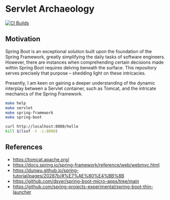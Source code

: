# Servlet Archaeology

[![CI Builds](https://github.com/jabrena/servlet-archaeology/actions/workflows/build.yaml/badge.svg)](https://github.com/jabrena/servlet-archaeology/actions/workflows/build.yaml)

## Motivation
Spring Boot is an exceptional solution built upon the foundation of the Spring Framework, greatly simplifying the daily tasks of software engineers. However, there are instances when comprehending certain decisions made within Spring Boot requires delving beneath the surface. This repository serves precisely that purpose – shedding light on these intricacies.

Presently, I am keen on gaining a deeper understanding of the dynamic interplay between a Servlet container, such as Tomcat, and the intricate mechanics of the Spring Framework.

```bash
make help
make servlet
make spring-framework
make spring-boot

curl http://localhost:8080/hello
kill $(lsof -t -i:8080)
```
## References

- https://tomcat.apache.org/
- https://docs.spring.io/spring-framework/reference/web/webmvc.html
- https://dunwu.github.io/spring-tutorial/pages/20287b/#%E7%AE%80%E4%BB%8B
- https://github.com/dsyer/spring-boot-micro-apps/tree/main
- https://github.com/spring-projects-experimental/spring-boot-thin-launcher